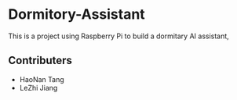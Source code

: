 # Dormitory-Assistant

This is a project using Raspberry Pi to build a dormitary AI assistant,

## Contributers

- HaoNan Tang
- LeZhi Jiang
